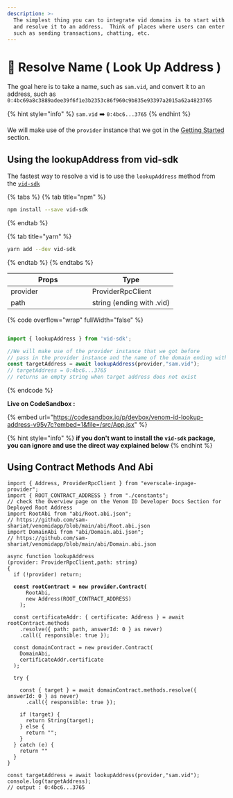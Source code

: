 ```yaml
---
description: >-
  The simplest thing you can to integrate vid domains is to start with a name,
  and resolve it to an address.  Think of places where users can enter names,
  such as sending transactions, chatting, etc.
---
```


# 🎯 Resolve Name ( Look Up Address )

The goal here is to take a name, such as `sam.vid`, and convert it to an address, such as `0:4bc69a8c3889adee39f6f1e3b2353c86f960c9b835e93397a2015a62a4823765`

{% hint style="info" %}
&#x20;`sam.vid` ➡️ `0:4bc6...3765`&#x20;
{% endhint %}

We will make use of the `provider` instance that we got in the [Getting Started](getting-started.md) section.

## Using the lookupAddress from vid-sdk

The fastest way to resolve a vid is to use the `lookupAddress` method from the [`vid-sdk`](https://www.npmjs.com/package/vid-sdk)

{% tabs %}
{% tab title="npm" %}
```bash
npm install --save vid-sdk
```
{% endtab %}

{% tab title="yarn" %}
```bash
yarn add --dev vid-sdk
```
{% endtab %}
{% endtabs %}

<table><thead><tr><th width="172">Props</th><th>Type</th></tr></thead><tbody><tr><td>provider</td><td>ProviderRpcClient</td></tr><tr><td>path</td><td>string (ending with .vid)</td></tr></tbody></table>

{% code overflow="wrap" fullWidth="false" %}
```typescript

import { lookupAddress } from 'vid-sdk';

//We will make use of the provider instance that we got before
// pass in the provider instance and the name of the domain ending with .vid
const targetAddress = await lookupAddress(provider,"sam.vid");
// targetAddress = 0:4bc6...3765 
// returns an empty string when target address does not exist
```
{% endcode %}

**Live on CodeSandbox :**&#x20;

{% embed url="https://codesandbox.io/p/devbox/venom-id-lookup-address-v95v7c?embed=1&file=/src/App.jsx" %}

{% hint style="info" %}
**if you don't want to install the `vid-sdk` package, you can ignore and use the direct way explained below**
{% endhint %}

## Using Contract Methods And Abi

<pre class="language-typescript"><code class="lang-typescript">import { Address, ProviderRpcClient } from "everscale-inpage-provider";
import { ROOT_CONTRACT_ADDRESS } from "./constants";
// check the Overview page on the Venom ID Developer Docs Section for Deployed Root Address
import RootAbi from "abi/Root.abi.json"; 
// https://github.com/sam-shariat/venomidapp/blob/main/abi/Root.abi.json
import DomainAbi from "abi/Domain.abi.json";
// https://github.com/sam-shariat/venomidapp/blob/main/abi/Domain.abi.json

async function lookupAddress
(provider: ProviderRpcClient,path: string) 
{
  if (!provider) return;
  
<strong>  const rootContract = new provider.Contract(
</strong>      RootAbi,
      new Address(ROOT_CONTRACT_ADDRESS)
    );
    
  const certificateAddr: { certificate: Address } = await rootContract.methods
    .resolve({ path: path, answerId: 0 } as never)
    .call({ responsible: true });

  const domainContract = new provider.Contract(
    DomainAbi,
    certificateAddr.certificate
  );
  
  try {
  
    const { target } = await domainContract.methods.resolve({ answerId: 0 } as never)
      .call({ responsible: true });
    
    if (target) {
      return String(target);
    } else {
      return "";
    }
  } catch (e) {
    return ""
  }
}

const targetAddress = await lookupAddress(provider,"sam.vid");
console.log(targetAddress);
// output : 0:4bc6...3765 
</code></pre>
